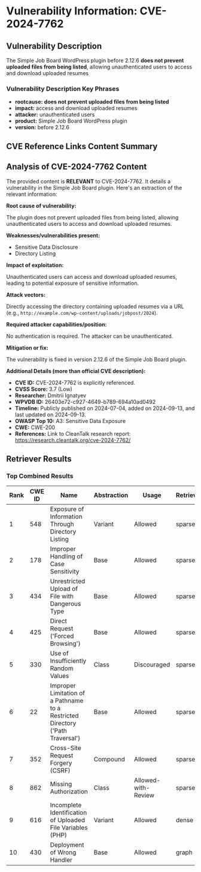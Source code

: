 # Vulnerability Information: CVE-2024-7762

## Vulnerability Description
The Simple Job Board WordPress plugin before 2.12.6 **does not prevent uploaded files from being listed**, allowing unauthenticated users to access and download uploaded resumes

### Vulnerability Description Key Phrases
- **rootcause:** **does not prevent uploaded files from being listed**
- **impact:** access and download uploaded resumes
- **attacker:** unauthenticated users
- **product:** Simple Job Board WordPress plugin
- **version:** before 2.12.6

## CVE Reference Links Content Summary
## Analysis of CVE-2024-7762 Content

The provided content is **RELEVANT** to CVE-2024-7762. It details a vulnerability in the Simple Job Board plugin. Here's an extraction of the relevant information:

**Root cause of vulnerability:**

The plugin does not prevent uploaded files from being listed, allowing unauthenticated users to access and download uploaded resumes.

**Weaknesses/vulnerabilities present:**

*   Sensitive Data Disclosure
*   Directory Listing

**Impact of exploitation:**

Unauthenticated users can access and download uploaded resumes, leading to potential exposure of sensitive information.

**Attack vectors:**

Directly accessing the directory containing uploaded resumes via a URL (e.g., `http://example.com/wp-content/uploads/jobpost/2024`).

**Required attacker capabilities/position:**

No authentication is required. The attacker can be unauthenticated.

**Mitigation or fix:**

The vulnerability is fixed in version 2.12.6 of the Simple Job Board plugin.

**Additional Details (more than official CVE description):**

*   **CVE ID:** CVE-2024-7762 is explicitly referenced.
*   **CVSS Score:** 3.7 (Low)
*   **Researcher:** Dmitrii Ignatyev
*   **WPVDB ID:** 26403e72-c927-4649-b789-694a10ad0492
*   **Timeline:** Publicly published on 2024-07-04, added on 2024-09-13, and last updated on 2024-09-13.
*   **OWASP Top 10:** A3: Sensitive Data Exposure
*   **CWE:** CWE-200
*   **References:** Link to CleanTalk research report: <https://research.cleantalk.org/cve-2024-7762/>

## Retriever Results

### Top Combined Results

| Rank | CWE ID | Name | Abstraction | Usage  | Retrievers | Individual Scores |
|------|--------|------|-------------|-------|------------|-------------------|
| 1 | 548 | Exposure of Information Through Directory Listing | Variant | Allowed | sparse | 0.269 |
| 2 | 178 | Improper Handling of Case Sensitivity | Base | Allowed | sparse | 0.224 |
| 3 | 434 | Unrestricted Upload of File with Dangerous Type | Base | Allowed | sparse | 0.222 |
| 4 | 425 | Direct Request ('Forced Browsing') | Base | Allowed | sparse | 0.207 |
| 5 | 330 | Use of Insufficiently Random Values | Class | Discouraged | sparse | 0.193 |
| 6 | 22 | Improper Limitation of a Pathname to a Restricted Directory ('Path Traversal') | Base | Allowed | sparse | 0.191 |
| 7 | 352 | Cross-Site Request Forgery (CSRF) | Compound | Allowed | sparse | 0.191 |
| 8 | 862 | Missing Authorization | Class | Allowed-with-Review | sparse | 0.186 |
| 9 | 616 | Incomplete Identification of Uploaded File Variables (PHP) | Variant | Allowed | dense | 0.451 |
| 10 | 430 | Deployment of Wrong Handler | Base | Allowed | graph | 0.002 |

